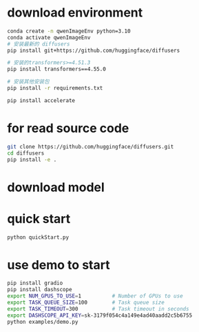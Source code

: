 # download environment

``` bash
conda create -n qwenImageEnv python=3.10
conda activate qwenImageEnv
# 安装最新的 diffusers
pip install git+https://github.com/huggingface/diffusers

# 安装的transformers>=4.51.3 
pip install transformers==4.55.0

# 安装其他安装包
pip install -r requirements.txt

pip install accelerate
```

# for read source code 

``` bash
git clone https://github.com/huggingface/diffusers.git
cd diffusers
pip install -e .
```


# download model 

# quick start

``` bash
python quickStart.py
```

# use demo to start

``` bash
pip install gradio
pip install dashscope
export NUM_GPUS_TO_USE=1          # Number of GPUs to use
export TASK_QUEUE_SIZE=100        # Task queue size
export TASK_TIMEOUT=300           # Task timeout in seconds
export DASHSCOPE_API_KEY=sk-3179f054c4a149e4ad40aadd2c5b6755
python examples/demo.py
```

